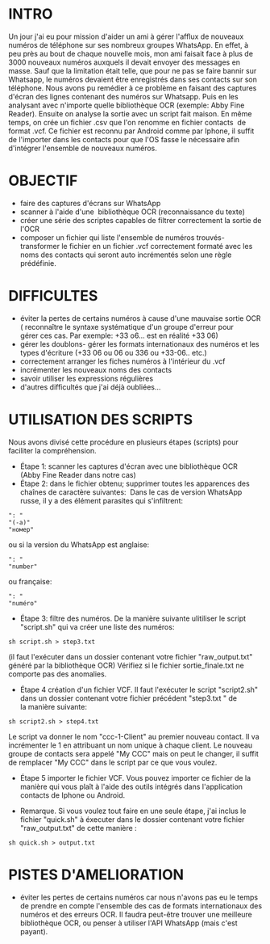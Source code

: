 # INTRO

Un jour j'ai eu pour mission d'aider un ami à gérer l'afflux de nouveaux numéros de téléphone sur ses nombreux groupes WhatsApp. En effet, à peu près au bout de chaque nouvelle mois, mon ami faisait face à plus de 3000 nouveaux numéros auxquels il devait envoyer des messages en masse. Sauf que la limitation était telle, que pour ne pas se faire bannir sur Whatsapp, le numéros devaient être enregistrés dans ses contacts sur son téléphone.
Nous avons pu remédier à ce problème en faisant des captures d'écran des lignes contenant des numéros sur Whatsapp. 
Puis en les analysant avec n'importe quelle bibliothèque OCR (exemple: Abby Fine Reader). 
Ensuite on analyse la sortie avec un script fait maison. 
En même temps, on crée un fichier .csv que l'on renomme en fichier contacts  de format .vcf. 
Ce fichier est reconnu par Android comme par Iphone, il suffit de l'importer dans les contacts pour que l'OS fasse le nécessaire afin d'intégrer l'ensemble de nouveaux numéros.  

# OBJECTIF
- faire des captures d'écrans sur WhatsApp
- scanner à l'aide d'une  bibliothèque OCR (reconnaissance du texte)
- créer une série des scriptes capables de filtrer correctement la sortie de l'OCR
- composer un fichier qui liste l'ensemble de numéros trouvés- transformer le fichier en un fichier .vcf correctement formaté avec les noms des contacts qui seront auto incrémentés selon une règle prédéfinie.

# DIFFICULTES
- éviter la pertes de certains numéros à cause d'une mauvaise sortie OCR
( reconnaître le syntaxe systématique d'un groupe d'erreur pour gérer ces cas. Par exemple: +33 o6... est en réalité +33 06)
- gérer les doublons- gérer les formats internationaux des numéros et les types d'écriture (+33 06 ou 06 ou 336 ou +33-06.. etc.)
- correctement arranger les fiches numéros à l'intérieur du .vcf
- incrémenter les nouveaux noms des contacts
- savoir utiliser les expressions régulières 
- d'autres difficultés que j'ai déjà oubliées...

# UTILISATION DES SCRIPTS
Nous avons divisé cette procédure en plusieurs étapes (scripts) pour faciliter la compréhension.
- Étape 1: scanner les captures d'écran avec une bibliothèque OCR (Abby Fine Reader dans notre cas)
- Étape 2: dans le fichier obtenu; supprimer toutes les apparences des chaînes de caractère suivantes: 
Dans le cas de version WhatsApp russe, il y a des élément parasites qui s'infiltrent:
```
": "
"(-а)"
"номер"
```

ou si la version du WhatsApp est anglaise:
```
": "
"number"
```

ou française:
```
": "
"numéro"
```

- Étape 3: filtre des numéros.
De la manière suivante ulitiliser le script "script.sh" qui va créer une liste des numéros:
```
sh script.sh > step3.txt
```
(il faut l'exécuter dans un dossier contenant votre fichier "raw_output.txt" généré par la bibliothèque OCR)
Vérifiez si le fichier sortie_finale.txt ne comporte pas des anomalies.

- Étape 4 création d'un fichier VCF.
Il faut l'exécuter le script "script2.sh" dans un dossier contenant votre fichier précédent "step3.txt " de la manière suivante:
```
sh script2.sh > step4.txt
```
Le script va donner le nom "ccc-1-Client" au premier nouveau contact. Il va incrémenter le 1 en attribuant un nom unique à chaque client. Le nouveau groupe de contacts sera appelé "My CCC" mais on peut le changer, il suffit de remplacer "My CCC" dans le script par ce que vous voulez. 

- Étape 5 importer le fichier VCF.
Vous pouvez importer ce fichier de la manière qui vous plaît à l'aide des outils intégrés dans l'application contacts de Iphone ou Android.

- Remarque.
Si vous voulez tout faire en une seule étape, j'ai inclus le fichier "quick.sh" à éxecuter dans le dossier contenant votre fichier "raw_output.txt" de cette manière :
```
sh quick.sh > output.txt
```



# PISTES D'AMELIORATION
- éviter les pertes de certains numéros car nous n'avons pas eu le temps de prendre en compte l'ensemble des cas de formats internationaux des numéros et des erreurs OCR. Il faudra peut-être trouver une meilleure bibliothèque OCR, ou penser à utiliser l'API WhatsApp (mais c'est payant).